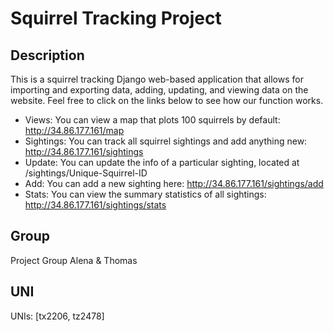 # Squirrel Tracking Project
Description
-------------------
This is a squirrel tracking Django web-based application that allows for importing and exporting data, adding, updating, and viewing data on the website. Feel free to click on the links below to see how our function works.
- Views: You can view a map that plots 100 squirrels by default: http://34.86.177.161/map
- Sightings: You can track all squirrel sightings and add anything new: http://34.86.177.161/sightings
- Update: You can update the info of a particular sighting, located at /sightings/Unique-Squirrel-ID
- Add: You can add a new sighting here: http://34.86.177.161/sightings/add
- Stats: You can view the summary statistics of all sightings: http://34.86.177.161/sightings/stats


Group
-------------------
Project Group Alena & Thomas

UNI
-------------------
UNIs: [tx2206, tz2478]
